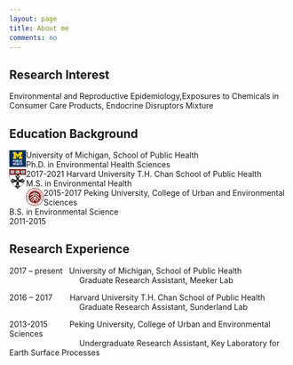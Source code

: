 ```yaml
---
layout: page
title: About me
comments: no
---
```


<!--we are changing here into About me-->

Research Interest
-----------------

Environmental and Reproductive Epidemiology,Exposures to Chemicals in Consumer Care Products, Endocrine Disruptors Mixture


Education Background
--------------------

<img align="left" src="/media/image/sph.png" height="6%" width="6%">
University of Michigan, School of Public Health<br/>
Ph.D. in Environmental Health Sciences<br/>
2017-2021
                                
<img align="left" src="/media/image/hsph.png" height="6%" width="6%">
Harvard University T.H. Chan School of Public Health<br/>
M.S. in Environmental Health<br/>
2015-2017
                                   
<img align="left" src="/media/image/pku.png" height="6.3%" width="6.3%">
Peking University, College of Urban and Environmental Sciences<br/>
B.S. in Environmental Science<br/>
2011-2015


Research Experience
-----------------------
2017 – present     University of Michigan, School of Public Health<br/>
                                   Graduate Research Assistant, Meeker Lab 
                
2016 – 2017        Harvard University T.H. Chan School of Public Health<br/>
                                   Graduate Research Assistant, Sunderland Lab
                          
2013-2015           Peking University, College of Urban and Environmental Sciences<br/>
                                    Undergraduate Research Assistant, Key Laboratory for Earth Surface Processes
  





